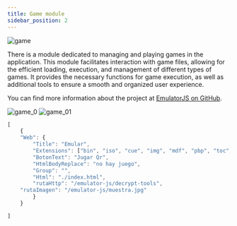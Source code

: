 ```yaml
---
title: Game module
sidebar_position: 2
---
```


![game](@site/static/img/modulos_ficheros/game.JPG)

There is a module dedicated to managing and playing games in the application. This module facilitates interaction with game files, allowing for the efficient loading, execution, and management of different types of games. It provides the necessary functions for game execution, as well as additional tools to ensure a smooth and organized user experience.

You can find more information about the project at [EmulatorJS on GitHub](https://github.com/EmulatorJS/EmulatorJS).

![game_0](@site/static/img/modulos_ficheros/game_0.JPG) 
![game_01](@site/static/img/modulos_ficheros/game_01.JPG) 

```jsx title="clepnid.json"
[
	{
    "Web": {
        "Title": "Emular",
        "Extensions": ["bin", "iso", "cue", "img", "mdf", "pbp", "toc", "cbn", "m3u", "nds","fds", "nes", "unif", "unf","smc", "fig", "sfc", "gd3", "gd7", "dx2", "bsx", "swc","gb", "gbc", "dmg", "gba", "vb", "vboy", "lnx", "j64", "jag", "rom", "abs", "cof", "a78", "a26","ngp", "ngc","n64", "v64", "z64", "u1", "ndd", "pce", "ccd", "chd", "mdx", "md", "smd", "gen", "sms", "gg", "sg", "68k", "32x","mx1", "mx2", "dsk", "cas","ri", "col", "sc", "ws", "wsc", "zip"],
        "BotonText": "Jugar Qr",
        "HtmlBodyReplace": "no hay juego",
		"Group": "",
		"Html": "./index.html",
		"rutaHttp": "/emulator-js/decrypt-tools",
	"rutaImagen": "/emulator-js/muestra.jpg"
        }
    }

]

```
